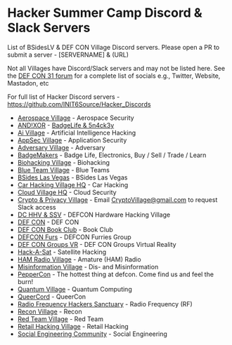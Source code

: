 # Hacker Summer Camp Discord & Slack Servers

List of BSidesLV & DEF CON Village Discord servers. Please open a PR to submit a server - [SERVERNAME] & (URL)

Not all Villages have Discord/Slack servers and may not be listed here. See the [DEF CON 31 forum](https://forum.defcon.org/node/244771) for a complete list of socials e.g., Twitter, Website, Mastadon, etc

For full list of Hacker Discord servers - https://github.com/INIT6Source/Hacker_Discords

- [Aerospace Village](https://discord.com/invite/gV4EWuk) - Aerospace Security
- [AND!XOR](https://discord.gg/Frf5VpXN9F) - [BadgeLife & 5n4ck3y](https://www.andnxor.com/)
- [Ai Village](discord.gg/xMK7fuu) - Artificial Intelligence Hacking
- [AppSec Village](https://discord.gg/5XY8qYXd7R) - Application Security
- [Adversary Village](https://discord.gg/rk44QhQR) - Adversary
- [BadgeMakers](http://discord.badge.life/) - Badge Life, Electronics, Buy / Sell / Trade / Learn
- [Biohacking Village](https://discord.gg/Q8ubDb5) - Biohacking
- [Blue Team Village](https://discord.gg/blueteamvillage) - Blue Teams
- [BSides Las Vegas](https://discord.gg/JeeAjMCN) - BSides Las Vegas
- [Car Hacking Village HQ](https://discord.com/invite/JWCcTAM) - Car Hacking 
- [Cloud Village HQ](https://discord.com/invite/EygUDJABee) - Cloud Security
- [Crypto & Privacy Village](https://cryptovillage.slack.com/) - Email CryptoVillage@gmail.com to request Slack access
- [DC HHV & SSV](https://discord.gg/FZj45BP5a) - DEFCON Hardware Hacking Village 
- [DEF CON](https://discord.gg/defcon) - DEF CON
- [DEF CON Book Club](https://discord.gg/Mq9fnH6h) - Book Club
- [DEFCON Furs](https://discord.io/defconfurs) - DEFCON Furries Group
- [DEF CON Groups VR](https://discord.gg/bsX4QXf3rD) - DEF CON Groups Virtual Reality
- [Hack-A-Sat](https://hackasat.com/) - Satellite Hacking
- [HAM Radio Village](https://discord.com/invite/hrv) - Amature (HAM) Radio
- [Misinformation Village](https://discord.com/invite/misinformationvillage) - Dis- and Misinformation
- [PepperCon](https://discord.gg/XdAzKhZryg) - The hottest thing at defcon. Come find us and feel the burn!
- [Quantum Village](https://discord.gg/6WUjH5cBXu) - Quantum Computing
- [QueerCord](https://discord.com/invite/jeG6Bh5) - QueerCon
- [Radio Frequency Hackers Sanctuary](https://discord.gg/VtMthU8ash) - Radio Frequency (RF) 
- [Recon Village](https://discord.gg/kRxDqGfb) - Recon 
- [Red Team Village](https://discord.gg/redteamvillage) - Red Team 
- [Retail Hacking Village](https://discord.gg/DxG4Uj7WZV) - Retail Hacking
- [Social Engineering Community](https://discord.gg/uzKP5XBpeH) - Social Engineering 
